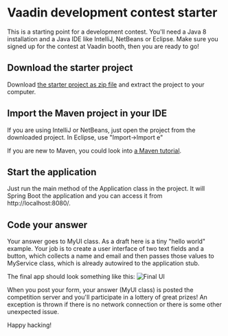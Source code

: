 # Vaadin development contest starter

This is a starting point for a development contest. You'll need a Java 8 installation and a Java IDE like IntelliJ, NetBeans or Eclipse. Make sure you signed up for the contest at Vaadin booth, then you are ready to go!

## Download the starter project

Download [the starter project as zip file](https://github.com/mstahv/expo-starter/archive/master.zip) and extract the project to your computer.

## Import the Maven project in your IDE

If you are using IntelliJ or NetBeans, just open the project from the downloaded project. In Eclipse, use "Import->Import e"

If you are new to Maven, you could look into [a Maven tutorial](https://vaadin.com/blog/-/blogs/the-maven-essentials-for-the-impatient-developer).

## Start the application

Just run the main method of the Application class in the project. It will Spring Boot the application and you can access it from http://localhost:8080/.

## Code your answer

Your answer goes to MyUI class. As a draft here is a tiny "hello world" example. Your job is to create a user interface of two text fields and a button, which collects a name and email and then passes those values to MyService class, which is already autowired to the application stub.

The final app should look something like this:
![Final UI](raw/master/final-ui.png)

When you post your form, your answer (MyUI class) is posted the competition server and you'll participate in a lottery of great prizes! An exception is thrown if there is no network connection or there is some other unexpected issue.

Happy hacking!

